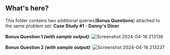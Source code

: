 ## What's here?

This folder contains two additional queries(<b>Bonus Questions</b>) attached to the same problem set: <b>Case Study #1 - Danny's Diner</b><br>
<br><b>Bonus Question 1<i> (with sample output)</i></b>:
![Screenshot 2024-04-16 213136](https://github.com/HeatTransfer/SQL_Mastery_Marathon/assets/53636141/63bc9f0b-a410-4897-96eb-e23097d4d912)
<br><br><b>Bonus Question 2<i> (with sample output)</i></b>:
![Screenshot 2024-04-16 213227](https://github.com/HeatTransfer/SQL_Mastery_Marathon/assets/53636141/c069985d-33f6-403a-b287-4745a8cdee67)
